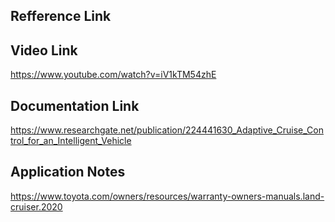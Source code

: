 ## Refference Link 
## Video Link
https://www.youtube.com/watch?v=iV1kTM54zhE

## Documentation Link
https://www.researchgate.net/publication/224441630_Adaptive_Cruise_Control_for_an_Intelligent_Vehicle

## Application Notes
https://www.toyota.com/owners/resources/warranty-owners-manuals.land-cruiser.2020
